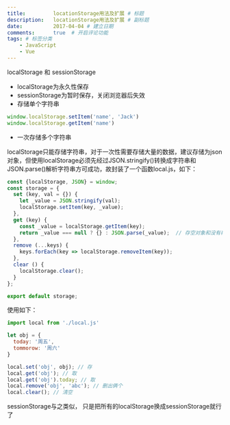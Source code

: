 ```yaml
---
title:         locationStorage用法及扩展 # 标题
description:   locationStorage用法及扩展 # 副标题
date:          2017-04-04 # 建立日期
comments:      true  # 开启评论功能
tags: # 标签分类
    - JavaScript
    - Vue
---
```



localStorage 和 sessionStorage

* localStorage为永久性保存
* sessionStorage为暂时保存，关闭浏览器后失效
* 存储单个字符串

```js
window.localStorage.setItem('name', 'Jack')
window.localStorage.getItem('name')
```

* 一次存储多个字符串

localStorage只能存储字符串，对于一次性需要存储大量的数据，建议存储为json对象，但使用localStorage必须先经过JSON.stringify()转换成字符串和JSON.parse()解析字符串方可成功，故封装了一个函数local.js，如下：

```js
const {localStorage, JSON} = window;
const storage = {
  set (key, val = {}) {
    let _value = JSON.stringify(val);
    localStorage.setItem(key, _value);
  },
  get (key) {
    const _value = localStorage.getItem(key);
    return _value === null ? {} : JSON.parse(_value);  // 存空对象和没有存都返回空对象
  },
  remove (...keys) {
    keys.forEach(key => localStorage.removeItem(key));
  },
  clear () {
    localStorage.clear();
  }
};

export default storage;
```

使用如下：

```js
import local from './local.js'

let obj = {  
  today: '周五',
  tommorow: '周六'
}

local.set('obj', obj); // 存
local.get('obj'); // 取
local.get('obj').today; // 取
local.remove('obj', 'abc'); // 删出俩个
local.clear(); // 清空
```

sessionStorage与之类似， 只是把所有的localStorage换成sessionStorage就行了
